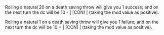 Rolling a natural 20 on a death saving throw will give you 1 success; and on the next turn the dc will be 10 - | \[CON\] | (taking the mod value as positive). 

Rolling a natural 1 on a death saving throw will give you 1 failure; and on the next turn the dc will be 10 + | \[CON\] | (taking the mod value as positive). 